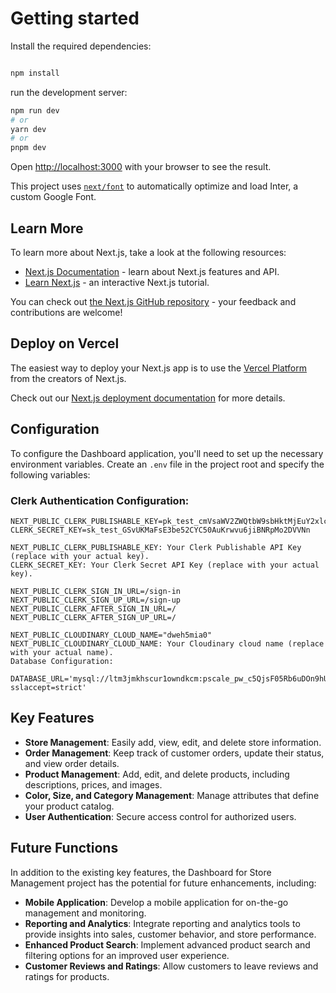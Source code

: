 # Getting started

Install the required dependencies:

```bash

npm install
```

run the development server:

```bash
npm run dev
# or
yarn dev
# or
pnpm dev
```

Open [http://localhost:3000](http://localhost:3000) with your browser to see the result.

This project uses [`next/font`](https://nextjs.org/docs/basic-features/font-optimization) to automatically optimize and load Inter, a custom Google Font.

## Learn More

To learn more about Next.js, take a look at the following resources:

- [Next.js Documentation](https://nextjs.org/docs) - learn about Next.js features and API.
- [Learn Next.js](https://nextjs.org/learn) - an interactive Next.js tutorial.

You can check out [the Next.js GitHub repository](https://github.com/vercel/next.js/) - your feedback and contributions are welcome!

## Deploy on **Vercel**

The easiest way to deploy your Next.js app is to use the [Vercel Platform](https://vercel.com/new?utm_medium=default-template&filter=next.js&utm_source=create-next-app&utm_campaign=create-next-app-readme) from the creators of Next.js.

Check out our [Next.js deployment documentation](https://nextjs.org/docs/deployment) for more details.

## Configuration

To configure the Dashboard application, you'll need to set up the necessary environment variables. Create an `.env` file in the project root and specify the following variables:

### Clerk Authentication Configuration:

```.env
NEXT_PUBLIC_CLERK_PUBLISHABLE_KEY=pk_test_cmVsaWV2ZWQtbW9sbHktMjEuY2xlcmsuYWNjb3VudHMuZGV2JA
CLERK_SECRET_KEY=sk_test_GSvUKMaFsE3be52CYC50AuKrwvu6jiBNRpMo2DVVNn

NEXT_PUBLIC_CLERK_PUBLISHABLE_KEY: Your Clerk Publishable API Key (replace with your actual key).
CLERK_SECRET_KEY: Your Clerk Secret API Key (replace with your actual key).

NEXT_PUBLIC_CLERK_SIGN_IN_URL=/sign-in
NEXT_PUBLIC_CLERK_SIGN_UP_URL=/sign-up
NEXT_PUBLIC_CLERK_AFTER_SIGN_IN_URL=/
NEXT_PUBLIC_CLERK_AFTER_SIGN_UP_URL=/

NEXT_PUBLIC_CLOUDINARY_CLOUD_NAME="dweh5mia0"
NEXT_PUBLIC_CLOUDINARY_CLOUD_NAME: Your Cloudinary cloud name (replace with your actual name).
Database Configuration:

DATABASE_URL='mysql://ltm3jmkhscur1owndkcm:pscale_pw_c5QjsF05Rb6uDOn9hUenhhIoTRLLI54nRSL1ImXRuP@aws.connect.psdb.cloud/backend3?sslaccept=strict'

```

## Key Features

- **Store Management**: Easily add, view, edit, and delete store information.
- **Order Management**: Keep track of customer orders, update their status, and view order details.
- **Product Management**: Add, edit, and delete products, including descriptions, prices, and images.
- **Color, Size, and Category Management**: Manage attributes that define your product catalog.
- **User Authentication**: Secure access control for authorized users.

## Future Functions

In addition to the existing key features, the Dashboard for Store Management project has the potential for future enhancements, including:

- **Mobile Application**: Develop a mobile application for on-the-go management and monitoring.
- **Reporting and Analytics**: Integrate reporting and analytics tools to provide insights into sales, customer behavior, and store performance.
- **Enhanced Product Search**: Implement advanced product search and filtering options for an improved user experience.
- **Customer Reviews and Ratings**: Allow customers to leave reviews and ratings for products.
